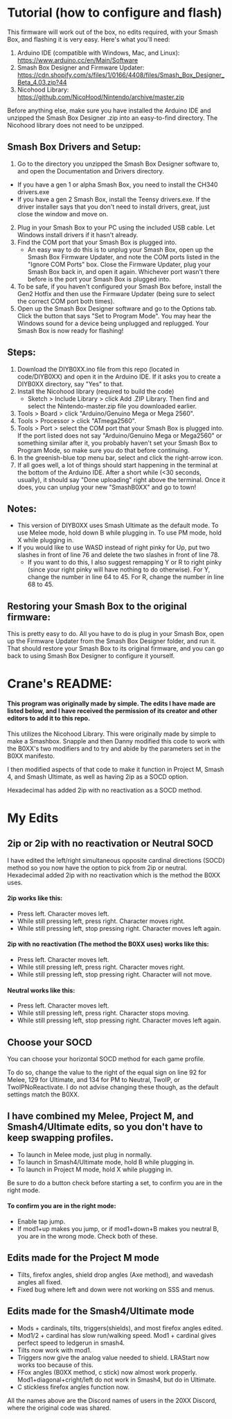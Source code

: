 # Tutorial (how to configure and flash)

This firmware will work out of the box, no edits required, with your Smash Box, and flashing it is very easy. Here's what you'll need:

1. Arduino IDE (compatible with Windows, Mac, and Linux): https://www.arduino.cc/en/Main/Software
2. Smash Box Designer and Firmware Updater: https://cdn.shopify.com/s/files/1/0166/4408/files/Smash_Box_Designer_Beta_4.03.zip?44
3. Nicohood Library: https://github.com/NicoHood/Nintendo/archive/master.zip

Before anything else, make sure you have installed the Arduino IDE and unzipped the Smash Box Designer .zip into an easy-to-find directory. The Nicohood library does not need to be unzipped.

## Smash Box Drivers and Setup:

1. Go to the directory you unzipped the Smash Box Designer software to, and open the Documentation and Drivers directory. 
  * If you have a gen 1 or alpha Smash Box, you need to install the CH340 drivers.exe
  * If you have a gen 2 Smash Box, install the Teensy drivers.exe. 
   If the driver installer says that you don't need to install drivers, great, just close the window and move on.
2. Plug in your Smash Box to your PC using the included USB cable. Let Windows install drivers if it hasn't already.
3. Find the COM port that your Smash Box is plugged into. 
   * An easy way to do this is to unplug your Smash Box, open up the Smash Box Firmware Updater, and note the COM ports listed in the "Ignore COM Ports" box. Close the Firmware Updater, plug your Smash Box back in, and open it again. Whichever port wasn't there before is the port your Smash Box is plugged into.
4. To be safe, if you haven't configured your Smash Box before, install the Gen2 Hotfix and then use the Firmware Updater (being sure to select the correct COM port both times).
5. Open up the Smash Box Designer software and go to the Options tab. Click the button that says "Set to Program Mode". You may hear the Windows sound for a device being unplugged and replugged. Your Smash Box is now ready for flashing!

## Steps:

1. Download the DIYB0XX.ino file from this repo (located in code/DIYB0XX) and open it in the Arduino IDE. If it asks you to create a DIYB0XX directory, say "Yes" to that.
2. Install the Nicohood library (required to build the code)
   * Sketch > Include Library > click Add .ZIP Library. Then find and select the Nintendo-master.zip file you downloaded earlier.
3. Tools > Board > click "Arduino/Genuino Mega or Mega 2560".
4. Tools > Processor > click "ATmega2560".
5. Tools > Port > select the COM port that your Smash Box is plugged into. If the port listed does not say "Arduino/Genuino Mega or Mega2560" or something similar after it, you probably haven't set your Smash Box to Program Mode, so make sure you do that before continuing.
6. In the greenish-blue top menu bar, select and click the right-arrow icon.
7. If all goes well, a lot of things should start happening in the terminal at the bottom of the Arduino IDE. After a short while (<30 seconds, usually), it should say "Done uploading" right above the terminal. Once it does, you can unplug your new "SmashB0XX" and go to town!

## Notes:

* This version of DIYB0XX uses Smash Ultimate as the default mode. To use Melee mode, hold down B while plugging in. To use PM mode, hold X while plugging in.
* If you would like to use WASD instead of right pinky for Up, put two slashes in front of line 76 and delete the two slashes in front of line 78. 
  * If you want to do this, I also suggest remapping Y or R to right pinky (since your right pinky will have nothing to do otherwise). For Y, change the number in line 64 to 45. For R, change the number in line 68 to 45.

## Restoring your Smash Box to the original firmware:

This is pretty easy to do. All you have to do is plug in your Smash Box, open up the Firmware Updater from the Smash Box Designer folder, and run it. That should restore your Smash Box to its original firmware, and you can go back to using Smash Box Designer to configure it yourself.

# Crane's README:

#### This program was originally made by simple. The edits I have made are listed below, and I have received the permission of its creator and other editors to add it to this repo.

This utilizes the Nicohood Library. This were originally made by simple to make a Smashbox. Snapple and then Danny modified this code to work with the B0XX's two modifiers and to try and abide by the parameters set in the B0XX manifesto.

I then modified aspects of that code to make it function in Project M, Smash 4, and Smash Ultimate, as well as having 2ip as a SOCD option.

Hexadecimal has added 2ip with no reactivation as a SOCD method.

# My Edits
## 2ip or 2ip with no reactivation or Neutral SOCD
I have edited the left/right simultaneous opposite cardinal directions (SOCD) method so you now have the option to pick from 2ip or neutral. Hexadecimal added 2ip with no reactivation which is the method the B0XX uses.

#### 2ip works like this:
* Press left. Character moves left.
* While still pressing left, press right. Character moves right.
* While still pressing left, stop pressing right. Character moves left again.

#### 2ip with no reactivation (The method the B0XX uses) works like this:
* Press left. Character moves left.
* While still pressing left, press right. Character moves right.
* While still pressing left, stop pressing right. Character will not move.

#### Neutral works like this:
* Press left. Character moves left.
* While still pressing left, press right. Character stops moving.
* While still pressing left, stop pressing right. Character moves left again.

## Choose your SOCD
You can choose your horizontal SOCD method for each game profile.

To do so, change the value to the right of the equal sign on line 92 for Melee, 129 for Ultimate, and 134 for PM to Neutral, TwoIP, or TwoIPNoReactivate. I do not advise changing these though, as the default settings match the B0XX.

## I have combined my Melee, Project M, and Smash4/Ultimate edits, so you don't have to keep swapping profiles.
 *  To launch in Melee mode, just plug in normally.
 *  To launch in Smash4/Ultimate mode, hold B while plugging in.
 *  To launch in Project M mode, hold X while plugging in.

 Be sure to do a button check before starting a set, to confirm you are in the right mode.

#### To confirm you are in the right mode:
 * Enable tap jump.
 * If mod1+up makes you jump, or if mod1+down+B makes you neutral B, you are in the wrong mode. Check both of these.

## Edits made for the Project M mode
 *  Tilts, firefox angles, shield drop angles (Axe method), and wavedash angles all fixed.
 *  Fixed bug where left and down were not working on SSS and menus.

## Edits made for the Smash4/Ultimate mode
 * Mods + cardinals, tilts, triggers(shields), and most firefox angles edited.
 * Mod1/2 + cardinal has slow run/walking speed. Mod1 + cardinal gives perfect speed to ledgerun in smash4.
 * Tilts now work with mod1.
 * Triggers now give the analog value needed to shield. LRAStart now works too because of this.
 * FFox angles (B0XX method, c stick) now almost work properly. Mod1+diagonal+cright/left do not work in Smash4, but do in Ultimate.
 * C stickless firefox angles function now.

All the names above are the Discord names of users in the 20XX Discord, where the original code was shared.
